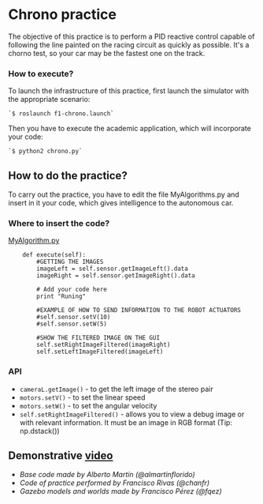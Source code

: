 # Chrono practice
The objective of this practice is to perform a PID reactive control capable of following the line painted on the racing circuit as quickly as possible. It's a chorno test, so your car may be the fastest one on the track.


### How to execute?

To launch the infrastructure of this practice, first launch the simulator with the appropriate scenario:

    `$ roslaunch f1-chrono.launch`

Then you have to execute the academic application, which will incorporate your code:

    `$ python2 chrono.py`

## How to do the practice?
To carry out the practice, you have to edit the file MyAlgorithms.py and insert in it your code, which gives intelligence to the autonomous car.

### Where to insert the code?
[MyAlgorithm.py](MyAlgorithm.py#L74)
```
    def execute(self):
        #GETTING THE IMAGES
        imageLeft = self.sensor.getImageLeft().data
        imageRight = self.sensor.getImageRight().data

        # Add your code here
        print "Runing"

        #EXAMPLE OF HOW TO SEND INFORMATION TO THE ROBOT ACTUATORS
        #self.sensor.setV(10)
        #self.sensor.setW(5)

        #SHOW THE FILTERED IMAGE ON THE GUI
        self.setRightImageFiltered(imageRight)
        self.setLeftImageFiltered(imageLeft)
```

### API
* `cameraL.getImage()` - to get the left image of the stereo pair
* `motors.setV()` - to set the linear speed
* `motors.setW()` - to set the angular velocity
* `self.setRightImageFiltered()` - allows you to view a debug image or with relevant information. It must be an image in RGB format (Tip: np.dstack())


## Demonstrative [video](https://www.youtube.com/watch?v=eNuSQN9egpA)

* *Base code made by Alberto Martín (@almartinflorido)*
* *Code of practice performed by Francisco Rivas (@chanfr)*
* *Gazebo models and worlds made by Francisco Pérez (@fqez)*
